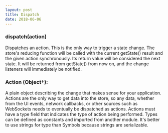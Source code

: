 ```yaml
---
layout: post
title: Dispatch
date: 2018-06-06
---
```


### dispatch(action)​

Dispatches an action. This is the only way to trigger a state change.
The store's reducing function will be called with the current getState() result and the given action synchronously.
Its return value will be considered the next state. It will be returned from getState() from now on, and
the change listeners will immediately be notified.

### Action (Object†):
A plain object describing the change that makes sense for your application.
Actions are the only way to get data into the store, so any data, whether from the UI events,
network callbacks, or other sources such as WebSockets needs to eventually be dispatched as actions. Actions must have a type field that indicates the type of action being performed. Types can be defined as constants and imported from another module. It's better to use strings for type than Symbols because strings are serializable. 
